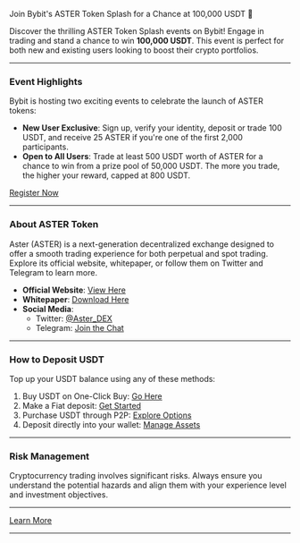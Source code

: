 Join Bybit's ASTER Token Splash for a Chance at 100,000 USDT 🚀

Discover the thrilling ASTER Token Splash events on Bybit! Engage in trading and stand a chance to win **100,000 USDT**. This event is perfect for both new and existing users looking to boost their crypto portfolios.

---

### Event Highlights
Bybit is hosting two exciting events to celebrate the launch of ASTER tokens:
- **New User Exclusive**: Sign up, verify your identity, deposit or trade 100 USDT, and receive 25 ASTER if you're one of the first 2,000 participants.
- **Open to All Users**: Trade at least 500 USDT worth of ASTER for a chance to win from a prize pool of 50,000 USDT. The more you trade, the higher your reward, capped at 800 USDT.

[Register Now](https://www.bybit.com/en/trade/spot/token-splash)

---

### About ASTER Token
Aster (ASTER) is a next-generation decentralized exchange designed to offer a smooth trading experience for both perpetual and spot trading. Explore its official website, whitepaper, or follow them on Twitter and Telegram to learn more.

- **Official Website**: [View Here](https://www.asterdex.com/en)
- **Whitepaper**: [Download Here](https://docs.asterdex.com/)
- **Social Media**:
  - Twitter: [@Aster_DEX](https://x.com/Aster_DEX)
  - Telegram: [Join the Chat](https://t.me/AsterDEX)

---

### How to Deposit USDT
Top up your USDT balance using any of these methods:
1. Buy USDT on One-Click Buy: [Go Here](https://www.bybit.com/fiat/trade/express/home)
2. Make a Fiat deposit: [Get Started](https://www.bybit.com/fiat/trade/deposit/home)
3. Purchase USDT through P2P: [Explore Options](https://www.bybit.com/fiat/trade/otc/?actionType=1&token=USDT&fiat=HKD&paymentMethod=)
4. Deposit directly into your wallet: [Manage Assets](https://www.bybit.com/user/assets/home/overview)

---

### Risk Management
Cryptocurrency trading involves significant risks. Always ensure you understand the potential hazards and align them with your experience level and investment objectives.

---

[Learn More](https://chain-base.xyz/join-bybits-aster-token-splash-for-a-chance-at-100000-usdt)

---